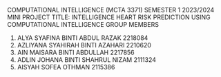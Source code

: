 COMPUTATIONAL INTELLIGENCE (MCTA 3371) SEMESTER 1 2023/2024
MINI PROJECT
TITLE: INTELLIGENCE  HEART RISK PREDICTION USING COMPUTATIONAL INTELLIGENCE
GROUP MEMBERS
1. ALYA SYAFINA BINTI ABDUL RAZAK 2218084
2. AZLIYANA SYAHIRAH BINTI AZAHARI 2210620
3. AIN MAISARA BINTI ABDULLAH 2217856
4. ADLIN JOHANA BINTI SHAHRUL NIZAM 2111324
5. AISYAH SOFEA OTHMAN 2115386
